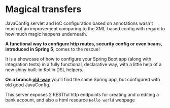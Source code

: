 # Magical transfers

JavaConfig servlet and IoC configuration based on annotations wasn't much of an improvement comparing to the XML-based config with regard to how much magic happens underneath.

**A functional way to configure http routes, security config or even beans, introduced in Spring 5**, comes to the rescue!

It is a showcase of how to configure your Spring Boot app (along with integration tests) in a fully functional, declarative way, with a little help of a new shiny built-in Kotlin DSL helpers.

**On a branch [old-way](https://github.com/krzykrucz/magical-transfers/tree/old-way)** you'll find the same Spring app, but configured with old good JavaConfig.

This server exposes 2 RESTful http endpoints for creating and crediting a bank account, and also a html resource `Hello world` webpage
